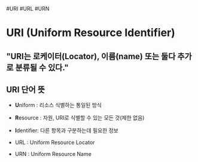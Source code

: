 
#URI #URL #URN
# URI (Uniform Resource Identifier)

## "URI는 로케이터(Locator), 이름(name) 또는 둘다 추가로 분류될 수 있다."

## URI 단어 뜻 
 - **U**niform : 리소스 식별하는 통일된 방식
 - **R**esource : 자원, URI로 식별할  수 있는 모든 것(제한 없음)
 - **I**dentifier: 다른 항목과 구분하는데 필요한 정보

- URL : Uniform Resource Locator
- URN : Uniform Resource Name 

